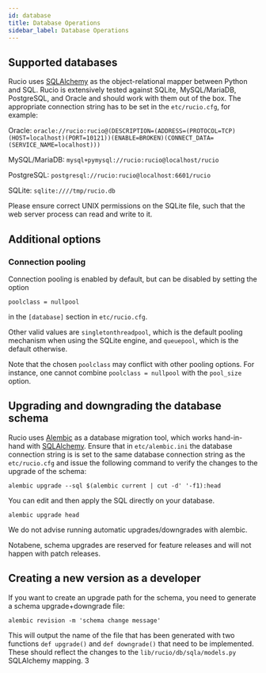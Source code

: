 ```yaml
---
id: database
title: Database Operations
sidebar_label: Database Operations
---
```


## Supported databases

Rucio uses [SQLAlchemy](https://www.sqlalchemy.org/) as the object-relational
mapper between Python and SQL. Rucio is extensively tested against SQLite,
MySQL/MariaDB, PostgreSQL, and Oracle and should work with them out of the
box. The appropriate connection string has to be set in the `etc/rucio.cfg`, for
example:

Oracle:
`oracle://rucio:rucio@(DESCRIPTION=(ADDRESS=(PROTOCOL=TCP)(HOST=localhost)(PORT=10121))(ENABLE=BROKEN)(CONNECT_DATA=(SERVICE_NAME=localhost)))`

MySQL/MariaDB: `mysql+pymysql://rucio:rucio@localhost/rucio`

PostgreSQL: `postgresql://rucio:rucio@localhost:6601/rucio`

SQLite: `sqlite:////tmp/rucio.db`

Please ensure correct UNIX permissions on the SQLite file, such that the web
server process can read and write to it.

## Additional options

### Connection pooling

Connection pooling is enabled by default, but can be disabled by setting the option

```dosini
poolclass = nullpool
```

in the `[database]` section in `etc/rucio.cfg`.

Other valid values are `singletonthreadpool`,
which is the default pooling mechanism when using the SQLite engine,
and `queuepool`,
which is the default otherwise.

Note that the chosen `poolclass` may conflict with other pooling options.
For instance, one cannot combine `poolclass = nullpool` with the `pool_size` option.

## Upgrading and downgrading the database schema

Rucio uses [Alembic](http://alembic.zzzcomputing.com/en/latest/) as a database
migration tool, which works hand-in-hand with
[SQLAlchemy](https://www.sqlalchemy.org/). Ensure that in `etc/alembic.ini` the
database connection string is is set to the same database connection string as
the `etc/rucio.cfg` and issue the following command to verify the changes to the
upgrade of the schema:

`alembic upgrade --sql $(alembic current | cut -d' '-f1):head`

You can edit and then apply the SQL directly on your database.

`alembic upgrade head`

We do not advise running automatic upgrades/downgrades with alembic.

Notabene, schema upgrades are reserved for feature releases and will not happen
with patch releases.

## Creating a new version as a developer

If you want to create an upgrade path for the schema, you need to generate a
schema upgrade+downgrade file:

`alembic revision -m 'schema change message'`

This will output the name of the file that has been generated with two functions
`def upgrade()` and `def downgrade()` that need to be implemented. These should
reflect the changes to the `lib/rucio/db/sqla/models.py` SQLAlchemy mapping.
3
